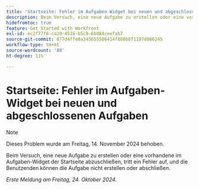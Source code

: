 ```yaml
---
title: 'Startseite: Fehler im Aufgaben-Widget bei neuen und abgeschlossenen Aufgaben'
description: Beim Versuch, eine neue Aufgabe zu erstellen oder eine vorhandene im Aufgaben-Widget der Startseite abzuschließen, tritt ein Fehler auf, und die Benutzenden können die Aufgabe nicht erstellen oder abschließen.
hidefromtoc: true
feature: Get Started with Workfront
exl-id: ec2f77f8-ca29-4516-b5c0-6b084ceefab7
source-git-commit: 877d4ffe0a345655506414f880b8f1197d866245
workflow-type: tm+mt
source-wordcount: '88'
ht-degree: 11%

---
```


# Startseite: Fehler im Aufgaben-Widget bei neuen und abgeschlossenen Aufgaben

>[!NOTE]
>
>Dieses Problem wurde am Freitag, 14. November 2024 behoben.

Beim Versuch, eine neue Aufgabe zu erstellen oder eine vorhandene im Aufgaben-Widget der Startseite abzuschließen, tritt ein Fehler auf, und die Benutzenden können die Aufgabe nicht erstellen oder abschließen.

_Erste Meldung am Freitag, 24. Oktober 2024._
